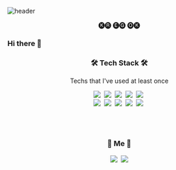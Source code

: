
![header](https://capsule-render.vercel.app/api?type=waving&color=timeGradient&height=150&section=header&text=Newls&fontSize=70&animation=twinkling)

<p align="center">🅚🅡 🅔🅖 🅞🅚 </p>



### Hi there 👋

<h3 align="center">🛠 Tech Stack 🛠</h3>

<p align="center"> Techs that I've used at least once </p>

<p align="center">
  <img src="https://img.shields.io/badge/Html5-E34F26?style=flat-square&logo=C&logoColor=white"/></a>&nbsp 
  <img src="https://img.shields.io/badge/css-1572B6?style=flat-square&logo=css3&logoColor=white"/></a>&nbsp 
  <img src="https://img.shields.io/badge/Javascript-ffb13b?style=flat-square&logo=javascript&logoColor=white"/></a>&nbsp 
  <img src="https://img.shields.io/badge/C#-A8B9CC?style=flat-square&logo=Go&logoColor=white"/></a>&nbsp 
  <img src="https://img.shields.io/badge/react-61DAFB?style=flat-square&logo=Go&logoColor=white"/></a>&nbsp 
  <br>
  <img src="https://img.shields.io/badge/MicrosoftSQLServer-CC2927?style=flat-square&logo=Spring&logoColor=white"/></a>&nbsp
  <img src="https://img.shields.io/badge/Firebase-FFCA28?style=flat-square&logo=amazon-aws&logoColor=white"/></a>&nbsp 
  <img src="https://img.shields.io/badge/AdobePhotoshop-31A8FF?style=flat-square&logo=Django&logoColor=white"/></a>&nbsp 
  <img src="https://img.shields.io/badge/AdobeIllustrator-FF9A00?style=flat-square&logo=MySql&logoColor=white"/></a>&nbsp 
  <img src="https://img.shields.io/badge/AdobeInDesign-FF3366?style=flat-square&logo=Hulu&logoColor=white"/></a>&nbsp
</p>

<br><br>
<h3 align="center"> 🍒 Me 🍒 </h3>
<p align="center">
  <a href="https://www.instagram.com/_nm.87/"><img src="https://img.shields.io/badge/Instagram-E4405F?style=flat-square&logo=Instagram&logoColor=white&link=https://www.instagram.com/_nm.87/"/></a>&nbsp
  <a href="mailto:newri0807@naver.com"><img src="https://img.shields.io/badge/Gmail-d14836?style=flat-square&logo=Gmail&logoColor=white&link=newri0807@naver.com"/></a>
</p>
<br>

